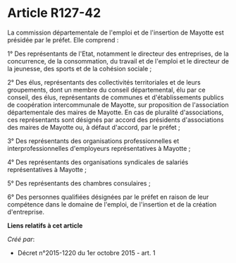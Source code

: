 # Article R127-42

La commission départementale de l'emploi et de l'insertion de Mayotte est présidée par le préfet. Elle comprend : 

1° Des représentants de l'Etat, notamment le directeur des entreprises, de la concurrence, de la consommation, du travail et
de l'emploi et le directeur de la jeunesse, des sports et de la cohésion sociale ; 

2° Des élus, représentants des collectivités territoriales et de leurs groupements, dont un membre du conseil départemental,
élu par ce conseil, des élus, représentants de communes et d'établissements publics de coopération intercommunale de Mayotte,
sur proposition de l'association départementale des maires de Mayotte. En cas de pluralité d'associations, ces représentants
sont désignés par accord des présidents d'associations des maires de Mayotte ou, à défaut d'accord, par le préfet ; 

3° Des représentants des organisations professionnelles et interprofessionnelles d'employeurs représentatives à Mayotte ; 

4° Des représentants des organisations syndicales de salariés représentatives à Mayotte ; 

5° Des représentants des chambres consulaires ; 

6° Des personnes qualifiées désignées par le préfet en raison de leur compétence dans le domaine de l'emploi, de l'insertion
et de la création d'entreprise.

**Liens relatifs à cet article**

_Créé par_:

  - Décret n°2015-1220 du 1er octobre 2015 - art. 1
